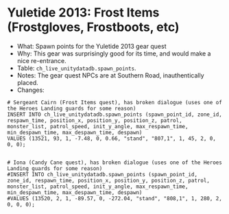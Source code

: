 # Yuletide 2013: Frost Items (Frostgloves, Frostboots, etc)

* What: Spawn points for the Yuletide 2013 gear quest
* Why: This gear was surprisingly good for its time, and would make a nice re-entrance.
* Table: `ch_live_unitydatadb.spawn_points`.
* Notes: The gear quest NPCs are at Southern Road, inauthentically placed.
* Changes:
```
# Sergeant Cairn (Frost Items quest), has broken dialogue (uses one of the Heroes Landing guards for some reason)
INSERT INTO ch_live_unitydatadb.spawn_points (spawn_point_id, zone_id, respawn_time, position_x, position_y, position_z, patrol, monster_list, patrol_speed, init_y_angle, max_respawn_time, min_despawn_time, max_despawn_time, despawn)
VALUES (13521, 93, 1, -7.48, 0, 0.66, "stand", "807,1", 1, 45, 2, 0, 0, 0);


# Iona (Candy Cane quest), has broken dialogue (uses one of the Heroes Landing guards for some reason)
#INSERT INTO ch_live_unitydatadb.spawn_points (spawn_point_id, zone_id, respawn_time, position_x, position_y, position_z, patrol, monster_list, patrol_speed, init_y_angle, max_respawn_time, min_despawn_time, max_despawn_time, despawn)
#VALUES (13520, 2, 1, -89.57, 0, -272.04, "stand", "808,1", 1, 280, 2, 0, 0, 0);
```
